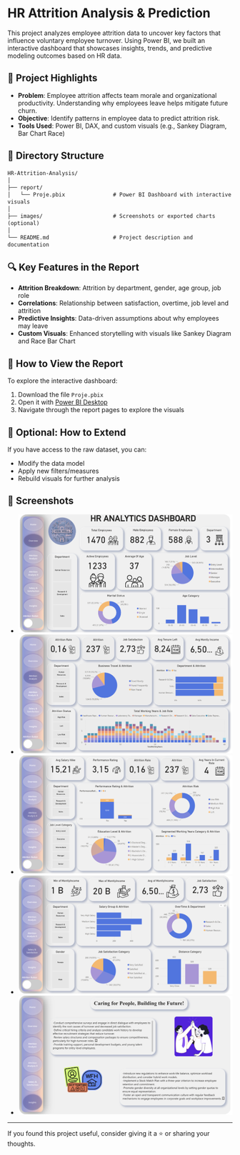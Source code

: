 # HR Attrition Analysis & Prediction

This project analyzes employee attrition data to uncover key factors that influence voluntary employee turnover. Using Power BI, we built an interactive dashboard that showcases insights, trends, and predictive modeling outcomes based on HR data.

## 📌 Project Highlights

- **Problem**: Employee attrition affects team morale and organizational productivity. Understanding why employees leave helps mitigate future churn.
- **Objective**: Identify patterns in employee data to predict attrition risk.
- **Tools Used**: Power BI, DAX, and custom visuals (e.g., Sankey Diagram, Bar Chart Race)

## 🧱 Directory Structure

```
HR-Attrition-Analysis/
│
├── report/
│   └── Proje.pbix               # Power BI Dashboard with interactive visuals
│
├── images/                      # Screenshots or exported charts (optional)
│
└── README.md                    # Project description and documentation
```

## 🔍 Key Features in the Report

- **Attrition Breakdown**: Attrition by department, gender, age group, job role
- **Correlations**: Relationship between satisfaction, overtime, job level and attrition
- **Predictive Insights**: Data-driven assumptions about why employees may leave
- **Custom Visuals**: Enhanced storytelling with visuals like Sankey Diagram and Race Bar Chart

## 🚀 How to View the Report

To explore the interactive dashboard:

1. Download the file `Proje.pbix`
2. Open it with [Power BI Desktop](https://powerbi.microsoft.com/desktop)
3. Navigate through the report pages to explore the visuals

## 📂 Optional: How to Extend

If you have access to the raw dataset, you can:
- Modify the data model
- Apply new filters/measures
- Rebuild visuals for further analysis

## 📂 Screenshots

- ![Image - 1](images/image-1.png "1")
- ![Image - 2](images/image-2.png "2")
- ![Image - 3](images/image-3.png "3")
- ![Image - 4](images/image-4.png "4")
- ![Image - 5](images/image-5.png "5")



---

If you found this project useful, consider giving it a ⭐ or sharing your thoughts.
